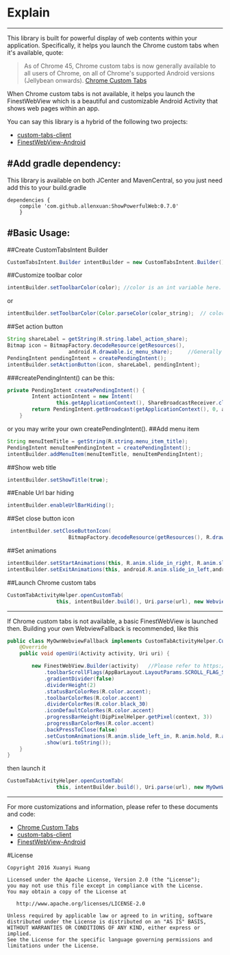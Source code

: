 # Explain
---
This library is built for powerful display of web contents within your application. Specifically, it helps
you launch the Chrome custom tabs when it's available, quote:
>As of Chrome 45, Chrome custom tabs is now generally available to all users of Chrome, 
>on all of Chrome's supported Android versions (Jellybean onwards).
[Chrome Custom Tabs](https://developer.chrome.com/multidevice/android/customtabs)

When Chrome custom tabs is not available, it helps you launch the FinestWebView which is
a beautiful and customizable Android Activity that shows web pages within an app.

You can say this library is a hybrid of the following two projects:

- [custom-tabs-client](https://github.com/GoogleChrome/custom-tabs-client)
- [FinestWebView-Android](https://github.com/TheFinestArtist/FinestWebView-Android)

#Add gradle dependency:
---
This library is available on both JCenter and MavenCentral, so you just need
add this to your build.gradle
```
dependencies {
    compile 'com.github.allenxuan:ShowPowerfulWeb:0.7.0'
    }
```

#Basic Usage:
---
##Create CustomTabsIntent Builder
```java
CustomTabsIntent.Builder intentBuilder = new CustomTabsIntent.Builder();
```
##Customize toolbar color
```java
intentBuilder.setToolbarColor(color); //color is an int variable here.
```
or
```java
intentBuilder.setToolbarColor(Color.parseColor(color_string);  // color_string is a string of RGB color code here, e.g., #FF0000 for red.
```
##Set action button
```java
String shareLabel = getString(R.string.label_action_share);
Bitmap icon = BitmapFactory.decodeResource(getResources(),
                    android.R.drawable.ic_menu_share);     //Generally you do not want to decode bitmaps in the UI thread.
PendingIntent pendingIntent = createPendingIntent();
intentBuilder.setActionButton(icon, shareLabel, pendingIntent);
```
###createPendingIntent() can be this:
```java
private PendingIntent createPendingIntent() {
        Intent actionIntent = new Intent(
                this.getApplicationContext(), ShareBroadcastReceiver.class);
        return PendingIntent.getBroadcast(getApplicationContext(), 0, actionIntent, 0);
    }
```
or you may write your own createPendingIntent().
##Add menu item
```java
String menuItemTitle = getString(R.string.menu_item_title);
PendingIntent menuItemPendingIntent = createPendingIntent();
intentBuilder.addMenuItem(menuItemTitle, menuItemPendingIntent);
```
##Show web title
```java
intentBuilder.setShowTitle(true);
```
##Enable Url bar hiding
```java
intentBuilder.enableUrlBarHiding();
```
##Set close button icon
```java
 intentBuilder.setCloseButtonIcon(
                    BitmapFactory.decodeResource(getResources(), R.drawable.ic_arrow_back)); //Generally you do not want to decode bitmaps in the UI thread.
```
##Set animations
```java
intentBuilder.setStartAnimations(this, R.anim.slide_in_right, R.anim.slide_out_left);
intentBuilder.setExitAnimations(this, android.R.anim.slide_in_left,android.R.anim.slide_out_right);
```
##Launch Chrome custom tabs
```java
CustomTabActivityHelper.openCustomTab(
                this, intentBuilder.build(), Uri.parse(url), new WebviewFallback());
```

---
If Chrome custom tabs is not available, a basic FinestWebView is launched then. Building your own WebviewFallback
is recommended, like this
```java
public class MyOwnWebviewFallback implements CustomTabActivityHelper.CustomTabFallback {
    @Override
    public void openUri(Activity activity, Uri uri) {

        new FinestWebView.Builder(activity)   //Please refer to https://github.com/TheFinestArtist/FinestWebView-Android
            .toolbarScrollFlags(AppBarLayout.LayoutParams.SCROLL_FLAG_SCROLL | AppBarLayout.LayoutParams.SCROLL_FLAG_ENTER_ALWAYS)
            .gradientDivider(false)
            .dividerHeight(2)
            .statusBarColorRes(R.color.accent);
            .toolbarColorRes(R.color.accent)
            .dividerColorRes(R.color.black_30)
            .iconDefaultColorRes(R.color.accent)
            .progressBarHeight(DipPixelHelper.getPixel(context, 3))
            .progressBarColorRes(R.color.accent)
            .backPressToClose(false)
            .setCustomAnimations(R.anim.slide_left_in, R.anim.hold, R.anim.hold, R.anim.slide_right_out)
            .show(uri.toString());
    }
}
```
then launch it
```java
CustomTabActivityHelper.openCustomTab(
                this, intentBuilder.build(), Uri.parse(url), new MyOwnWebviewFallback());
```


--- 
For more customizations and information, please refer to these documents and code:

- [Chrome Custom Tabs](https://developer.chrome.com/multidevice/android/customtabs)
- [custom-tabs-client](https://github.com/GoogleChrome/custom-tabs-client)
- [FinestWebView-Android](https://github.com/TheFinestArtist/FinestWebView-Android)

#License

```
Copyright 2016 Xuanyi Huang

Licensed under the Apache License, Version 2.0 (the "License");
you may not use this file except in compliance with the License.
You may obtain a copy of the License at

   http://www.apache.org/licenses/LICENSE-2.0

Unless required by applicable law or agreed to in writing, software
distributed under the License is distributed on an "AS IS" BASIS,
WITHOUT WARRANTIES OR CONDITIONS OF ANY KIND, either express or implied.
See the License for the specific language governing permissions and
limitations under the License.
```




